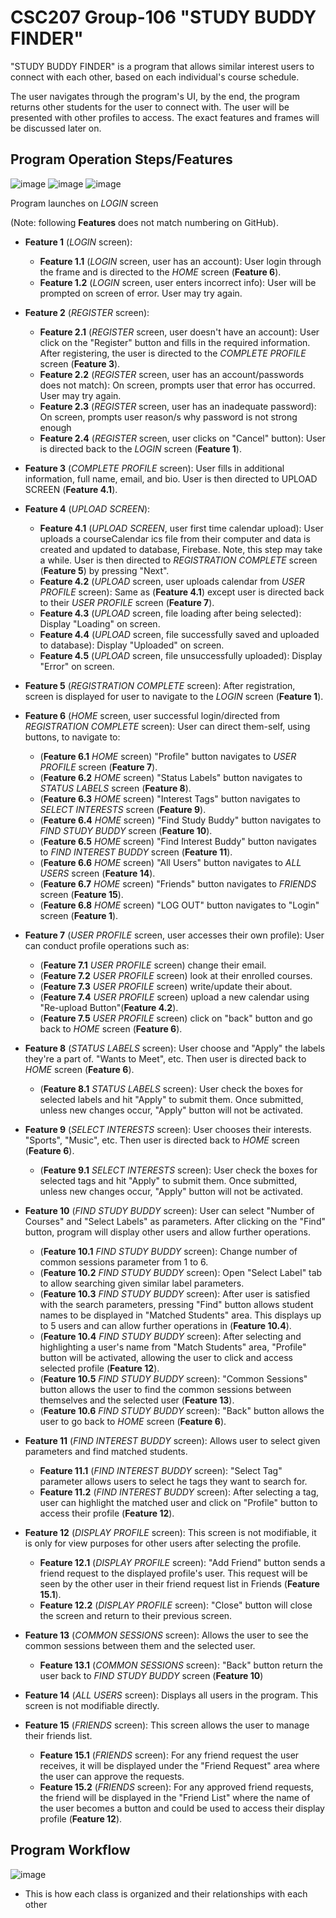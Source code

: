 # CSC207 Group-106 "STUDY BUDDY FINDER"

"STUDY BUDDY FINDER" is a program that allows similar interest users to connect with each other, based
on each individual's course schedule.

The user navigates through the program's UI, by the end, the program returns other students for the user to connect
with. The user will be presented with other profiles to access. The exact features and frames will be discussed later 
on.

## Program Operation Steps/Features
![image](images/Program_Runthrough.png)
![image](images/Other_Features_1.png)
![image](images/Other_Features_2.png)

Program launches on _LOGIN_ screen 

(Note: following **Features** does not match numbering on GitHub).
- **Feature 1** (_LOGIN_ screen):
  - **Feature 1.1** (_LOGIN_ screen, user has an account): User login through the frame and is directed to the _HOME_ 
screen (**Feature 6**).
  - **Feature 1.2** (_LOGIN_ screen, user enters incorrect info): User will be prompted on screen of error. User may try 
again.


- **Feature 2** (_REGISTER_ screen):
  - **Feature 2.1** (_REGISTER_ screen, user doesn't have an account): User click on the "Register" button and fills in 
  the required information.
    After registering, the user is directed to the _COMPLETE PROFILE_ screen (**Feature 3**).
  - **Feature 2.2** (_REGISTER_ screen, user has an account/passwords does not match): On screen, prompts user that
    error has occurred. User may try again.
  - **Feature 2.3** (_REGISTER_ screen, user has an inadequate password): On screen, prompts user reason/s why 
  password is not strong enough
  - **Feature 2.4** (_REGISTER_ screen, user clicks on "Cancel" button): User is directed back to the _LOGIN_ screen 
  (**Feature 1**).


- **Feature 3** (_COMPLETE PROFILE_ screen): User fills in additional information, full name, email, and bio. User is 
then directed to UPLOAD SCREEN (**Feature 4.1**).


- **Feature 4** (_UPLOAD SCREEN_):
  - **Feature 4.1** (_UPLOAD SCREEN_, user first time calendar upload): User uploads a courseCalendar ics file from 
  their computer and data is created and updated to database, Firebase. Note, this step may take a while. 
  User is then directed to _REGISTRATION COMPLETE_ screen (**Feature 5**) by pressing "Next".
  - **Feature 4.2** (_UPLOAD_ screen, user uploads calendar from _USER PROFILE_ screen): Same as (**Feature 4.1**) 
  except user is directed back to their _USER PROFILE_ screen (**Feature 7**).
  - **Feature 4.3** (_UPLOAD_ screen, file loading after being selected): Display "Loading" on screen.
  - **Feature 4.4** (_UPLOAD_ screen, file successfully saved and uploaded to database): Display "Uploaded" on screen.
  - **Feature 4.5** (_UPLOAD_ screen, file unsuccessfully uploaded): Display "Error" on screen.


- **Feature 5** (_REGISTRATION COMPLETE_ screen): After registration, screen is displayed for user to navigate to the
_LOGIN_ screen (**Feature 1**).


- **Feature 6** (_HOME_ screen, user successful login/directed from _REGISTRATION COMPLETE_ screen): User can direct 
them-self, 
using buttons, to navigate to:
  - (**Feature 6.1** _HOME_ screen) "Profile" button navigates to _USER PROFILE_ screen (**Feature 7**).
  - (**Feature 6.2** _HOME_ screen) "Status Labels" button navigates to _STATUS LABELS_ screen (**Feature 8**).
  - (**Feature 6.3** _HOME_ screen) "Interest Tags" button navigates to _SELECT INTERESTS_ screen (**Feature 9**).
  - (**Feature 6.4** _HOME_ screen) "Find Study Buddy" button navigates to _FIND STUDY BUDDY_ screen (**Feature 10**).
  - (**Feature 6.5** _HOME_ screen) "Find Interest Buddy" button navigates to _FIND INTEREST BUDDY_ screen 
  (**Feature 11**).
  - (**Feature 6.6** _HOME_ screen) "All Users" button navigates to _ALL USERS_ screen (**Feature 14**). 
  - (**Feature 6.7** _HOME_ screen) "Friends" button navigates to _FRIENDS_ screen (**Feature 15**).
  - (**Feature 6.8** _HOME_ screen) "LOG OUT" button navigates to "Login" screen (**Feature 1**). 


- **Feature 7** (_USER PROFILE_ screen, user accesses their own profile): User can conduct profile operations 
such as:
  - (**Feature 7.1** _USER PROFILE_ screen) change their email.
  - (**Feature 7.2** _USER PROFILE_ screen) look at their enrolled courses.
  - (**Feature 7.3** _USER PROFILE_ screen) write/update their about.
  - (**Feature 7.4** _USER PROFILE_ screen) upload a new calendar using "Re-upload Button"(**Feature 4.2**).
  - (**Feature 7.5** _USER PROFILE_ screen) click on "back" button and go back to _HOME_ screen (**Feature 6**).


- **Feature 8** (_STATUS LABELS_ screen): User choose and "Apply" the labels they're a part of. "Wants to Meet", etc. 
Then user is directed back to _HOME_ screen (**Feature 6**).
  - (**Feature 8.1** _STATUS LABELS_ screen): User check the boxes for selected labels and hit "Apply" to submit them.
  Once submitted, unless new changes occur, "Apply" button will not be activated.


- **Feature 9** (_SELECT INTERESTS_ screen): User chooses their interests. "Sports", "Music", etc. Then user is 
directed back to _HOME_ screen (**Feature 6**).
  - (**Feature 9.1** _SELECT INTERESTS_ screen): User check the boxes for selected tags and hit "Apply" to submit them.
    Once submitted, unless new changes occur, "Apply" button will not be activated.


- **Feature 10** (_FIND STUDY BUDDY_ screen): User can select "Number of Courses" and "Select Labels" as parameters. 
After clicking on the "Find" button, program will display other users and allow further operations.
  - (**Feature 10.1** _FIND STUDY BUDDY_ screen): Change number of common sessions parameter from 1 to 6.
  - (**Feature 10.2** _FIND STUDY BUDDY_ screen): Open "Select Label" tab to allow searching given similar label 
  parameters.
  - (**Feature 10.3** _FIND STUDY BUDDY_ screen): After user is satisfied with the search parameters, pressing "Find"
  button allows student names to be displayed in "Matched Students" area. This displays up to 5 users and can allow 
  further operations in (**Feature 10.4**).
  - (**Feature 10.4** _FIND STUDY BUDDY_ screen): After selecting and highlighting a user's name from "Match Students"
  area, "Profile" button will be activated, allowing the user to click and access selected profile
    (**Feature 12**).
  - (**Feature 10.5** _FIND STUDY BUDDY_ screen): "Common Sessions" button allows the user to find the common sessions
  between themselves and the selected user (**Feature 13**).
  - (**Feature 10.6** _FIND STUDY BUDDY_ screen): "Back" button allows the user to go back to _HOME_ screen 
  (**Feature 6**).


- **Feature 11** (_FIND INTEREST BUDDY_ screen): Allows user to select given parameters and find matched students.
  - **Feature 11.1** (_FIND INTEREST BUDDY_ screen): "Select Tag" parameter allows users to select he tags they want to
  search for.
  - **Feature 11.2** (_FIND INTEREST BUDDY_ screen): After selecting a tag, user can highlight the matched user and
  click on "Profile" button to access their profile (**Feature 12**).


- **Feature 12** (_DISPLAY PROFILE_ screen): This screen is not modifiable, it is only for view purposes for other
users after selecting the profile.
  - **Feature 12.1** (_DISPLAY PROFILE_ screen): "Add Friend" button sends a friend request to the displayed profile's
  user. This request will be seen by the other user in their friend request list in Friends (**Feature 15.1**).
  - **Feature 12.2** (_DISPLAY PROFILE_ screen): "Close" button will close the screen and return to their previous
  screen.


- **Feature 13** (_COMMON SESSIONS_ screen): Allows the user to see the common sessions between them and the selected
user.
  - **Feature 13.1** (_COMMON SESSIONS_ screen): "Back" button return the user back to _FIND STUDY BUDDY_ screen 
  (**Feature 10**)


- **Feature 14** (_ALL USERS_ screen): Displays all users in the program. This screen is not modifiable directly.


- **Feature 15** (_FRIENDS_ screen): This screen allows the user to manage their friends list.
  - **Feature 15.1** (_FRIENDS_ screen): For any friend request the user receives, it will be displayed under the
  "Friend Request" area where the user can approve the requests.
  - **Feature 15.2** (_FRIENDS_ screen): For any approved friend requests, the friend will be displayed in the
  "Friend List" where the name of the user becomes a button and could be used to access their display
  profile (**Feature 12**). 




## Program Workflow

![image](images/ClassDependencyDiagram.png)

- This is how each class is organized and their relationships with each other


